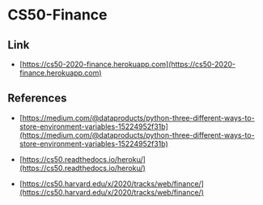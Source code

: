 # CS50-Finance

## Link

- [https://cs50-2020-finance.herokuapp.com](https://cs50-2020-finance.herokuapp.com)

## References

- [https://medium.com/@dataproducts/python-three-different-ways-to-store-environment-variables-15224952f31b](https://medium.com/@dataproducts/python-three-different-ways-to-store-environment-variables-15224952f31b)

- [https://cs50.readthedocs.io/heroku/](https://cs50.readthedocs.io/heroku/)

- [https://cs50.harvard.edu/x/2020/tracks/web/finance/](https://cs50.harvard.edu/x/2020/tracks/web/finance/)